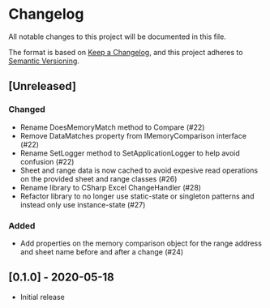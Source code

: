 # Changelog

All notable changes to this project will be documented in this file.

The format is based on [Keep a Changelog](https://keepachangelog.com/en/1.0.0/),
and this project adheres to [Semantic Versioning](https://semver.org/spec/v2.0.0.html).

## [Unreleased]

### Changed
- Rename DoesMemoryMatch method to Compare (#22)
- Remove DataMatches property from IMemoryComparison interface (#22)
- Rename SetLogger method to SetApplicationLogger to help avoid confusion (#22)
- Sheet and range data is now cached to avoid expesive read operations on the provided sheet and range classes (#26)
- Rename library to CSharp Excel ChangeHandler (#28)
- Refactor library to no longer use static-state or singleton patterns and instead only use instance-state (#27)

### Added
- Add properties on the memory comparison object for the range address and sheet name before and after a change (#24)

## [0.1.0] - 2020-05-18

- Initial release
